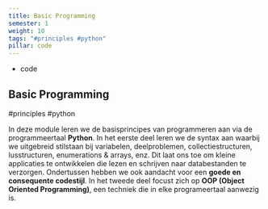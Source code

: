 ```yaml
---
title: Basic Programming
semester: 1
weight: 10
tags: "#principles #python"
pillar: code
---
```


<section class="c-row c-row--lg">
    <div class="o-container">
        <div class="o-grid o-grid--gutter o-flex o-flex--wrap o-flex--align-center">
            <div class="o-grid__item u-8-of-12-bp4 u-push-2-of-12-bp4 u-2-of-4-bp6 u-push-1-of-4-bp6">
                <div class="u-max-width-lg u-align-horizontal">
                    <div class="c-main-section">
                        <ul class="o-list c-curriculum-legend">
        					<li class="c-curriculum-legend__item">
        						<span class="c-curriculum-legend__swatch u-bgcolor-code-base"></span>
        						code
        					</li>
            			</ul>
                    </div>
                    <div class="c-main-section">
                        <h1 class="u-ms10-bp3 u-mb-beta">
                            Basic Programming
                        </h1>
                        <p class="c-type-meta u-ms-1 u-color-neutral-base">
                            #principles #python
                        </p>
                    </div>
                    <div class="c-main-section">
                        <div class="s-content u-max-width-optimal">
                            <p>
                                In deze module leren we de basisprincipes van programmeren aan via de programmeertaal <strong>Python</strong>. In het eerste deel leren we de syntax aan waarbij we uitgebreid stilstaan bij variabelen, deelproblemen, collectiestructuren, lusstructuren, enumerations & arrays, enz. Dit laat ons toe om kleine applicaties te ontwikkelen die lezen en schrijven naar databestanden te verzorgen. Ondertussen hebben we ook aandacht voor een <strong>goede en consequente codestijl</strong>. In het tweede deel focust zich op <strong>OOP (Object Oriented Programming)</strong>, een techniek die in elke programeertaal aanwezig is.
                            </p>
                        </div>
                    </div>
                </div>
            </div>
        </div>
    </div>
</section>